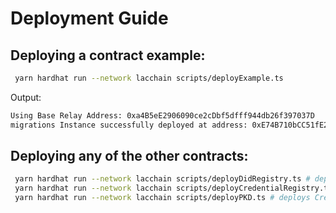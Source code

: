 # Deployment Guide

## Deploying a contract example:

```sh
 yarn hardhat run --network lacchain scripts/deployExample.ts
```

Output:

```sh
Using Base Relay Address: 0xa4B5eE2906090ce2cDbf5dfff944db26f397037D
migrations Instance successfully deployed at address: 0xE74B710bCC51fE2B290b8653F9754125f39e4Dd3
```

## Deploying any of the other contracts:

```sh
 yarn hardhat run --network lacchain scripts/deployDidRegistry.ts # deploys DidRegistry Smart Contract
 yarn hardhat run --network lacchain scripts/deployCredentialRegistry.ts # deploys Credential Registry Smart Contract
 yarn hardhat run --network lacchain scripts/deployPKD.ts # deploys Credential PKD Smart Contract
```
